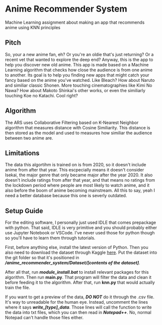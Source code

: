 # Anime Recommender System

Machine Learning assignment about making an app that recommends anime using KNN principles

## Pitch

So, your a new anime fan, eh? Or you're an oldie that's just returning? Or a recent vet that wanted to explore the deep end? Anyway, this is the app to help you discover new old anime. This app is made based on a Machine Learning algorithm that checks how close the audience is from one anime to another. Its goal is to help you finding new apps that might catch your fancy based on the anime you've watched. Like Bleach? How about Naruto and similiar classic Shonen. More touching cinematographies like Kimi No Nawa? How about Makoto Shinkai's other works, or even the similiarly touching Koe no Katachi. Cool right?

## Algorithm

The ARS uses Collaborative Filtering based on K-Nearest Neighbor algorithm that measures distance with Cosine Similiarity. This distance is then stored as the model and used to measures how similiar the audience between two anime are.

## Limitations

The data this algortihm is trained on is from 2020, so it doesn't include anime from after that year. This escpecially means it doesn't consider Isekai, the major genre that only became major after the year 2020. It also doesn't include ratings from after that year, and that means no ratings from the lockdown period where people are most likely to watch anime, and it also before the boom of anime becoming mainstream. All this to say, yeah I need a better database because this one is severly outdated.

## Setup Guide

For the editing software, I personally just used IDLE that comes prepackage with python. That said, IDLE is very primitive and you should probably either use Jupyter Notebook or VSCode. I've never used those for python though so you'll have to learn them through tutorials.

First, before anything else, install the latest version of Python. Then you also need to download the dataset through Kaggle [here](https://www.kaggle.com/datasets/hernan4444/anime-recommendation-database-2020/data). Put the dataset into the git folder so that it's positioned in ***/anime_recommender_system/Dataset/[contents of the dataset]***.

After all that, run ***module_install.bat*** to install relevant packages for this algorithm. Then run **main.py**. That program will filter the data and clean it before feeding it to the algorithm. After that, run **knn.py** that would actually train the file.

If you want to get a preview of the data, ***DO NOT*** do it through the .csv file. It's way to unreadable for the human eye. Instead, uncomment the lines where it says ***write_[type]_data***. Those lines will call the function to write the data into txt files, which you can then read in ***Notepad++***. No, normal Notepad can't handle those files either.





